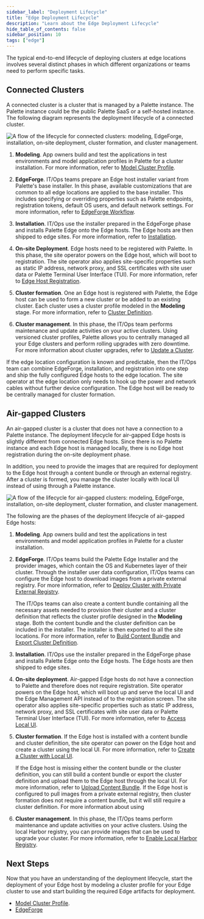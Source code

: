 ```yaml
---
sidebar_label: "Deployment Lifecycle"
title: "Edge Deployment Lifecycle"
description: "Learn about the Edge Deployment Lifecycle"
hide_table_of_contents: false
sidebar_position: 10
tags: ["edge"]
---
```


The typical end-to-end lifecycle of deploying clusters at edge locations involves several distinct phases in which
different organizations or teams need to perform specific tasks.

## Connected Clusters

A connected cluster is a cluster that is managed by a Palette instance. The Palette instance could be the public Palette
SaaS or a self-hosted instance. The following diagram represents the deployment lifecycle of a connected cluster.

![A flow of the lifecycle for connected clusters: modeling, EdgeForge, installation, on-site deployment, cluster formation, and cluster management. ](/native-edge-deployment-lifecycle.webp)

1. **Modeling**. App owners build and test the applications in test environments and model application profiles in
   Palette for a cluster installation. For more information, refer to
   [Model Cluster Profile](./site-deployment/model-profile.md).

2. **EdgeForge**. IT/Ops teams prepare an Edge host installer variant from Palette's base installer. In this phase,
   available customizations that are common to all edge locations are applied to the base installer. This includes
   specifying or overriding properties such as Palette endpoints, registration tokens, default OS users, and default
   network settings. For more information, refer to [EdgeForge Workflow](./edgeforge-workflow/edgeforge-workflow.md).

3. **Installation**. IT/Ops use the installer prepared in the EdgeForge phase and installs Palette Edge onto the Edge
   hosts. The Edge hosts are then shipped to edge sites. For more information, refer to
   [Installation](./site-deployment/site-installation/site-installation.md).

4. **On-site Deployment**. Edge hosts need to be registered with Palette. In this phase, the site operator powers on the
   Edge host, which will boot to registration. The site operator also applies site-specific properties such as static IP
   address, network proxy, and SSL certificates with site user data or Palette Terminal User Interface (TUI). For more
   information, refer to [Edge Host Registration](./site-deployment/site-installation/edge-host-registration.md).

5. **Cluster formation**. One an Edge host is registered with Palette, the Edge host can be used to form a new cluster
   or be added to an existing cluster. Each cluster uses a cluster profile modeled in the **Modeling** stage. For more
   information, refer to [Cluster Definition](./site-deployment/site-installation/cluster-deployment.md).

6. **Cluster management**. In this phase, the IT/Ops team performs maintenance and update activities on your active
   clusters. Using versioned cluster profiles, Palette allows you to centrally managed all your Edge clusters and
   perform rolling upgrades with zero downtime. For more information about cluster upgrades, refer to
   [Update a Cluster](../cluster-management/cluster-updates.md).

If the edge location configuration is known and predictable, then the IT/Ops team can combine EdgeForge, installation,
and registration into one step and ship the fully configured Edge hosts to the edge location. The site operator at the
edge location only needs to hook up the power and network cables without further device configuration. The Edge host
will be ready to be centrally managed for cluster formation.

## Air-gapped Clusters

An air-gapped cluster is a cluster that does not have a connection to a Palette instance. The deployment lifecycle for
air-gapped Edge hosts is slightly different from connected Edge hosts. Since there is no Palette instance and each Edge
host is managed locally, there is no Edge host registration during the on-site deployment phase.

In addition, you need to provide the images that are required for deployment to the Edge host through a content bundle
or through an external registry. After a cluster is formed, you manage the cluster locally with local UI instead of
using through a Palette instance.

![A flow of the lifecycle for air-gapped clusters: modeling, EdgeForge, installation, on-site deployment, cluster formation, and cluster management. ](/native-edge-deployment-lifecycle-airgap.webp)

The following are the phases of the deployment lifecycle of air-gapped Edge hosts:

1. **Modeling**. App owners build and test the applications in test environments and model application profiles in
   Palette for a cluster installation.

2. **EdgeForge**. IT/Ops teams build the Palette Edge Installer and the provider images, which contain the OS and
   Kubernetes layer of their cluster. Through the installer user data configuration, IT/Ops teams can configure the Edge
   host to download images from a private external registry. For more information, refer to
   [Deploy Cluster with Private External Registry](./site-deployment/deploy-custom-registries/deploy-external-registry.md).

   The IT/Ops teams can also create a content bundle containing all the necessary assets needed to provision their
   cluster and a cluster definition that reflects the cluster profile designed in the **Modeling** stage. Both the
   content bundle and the cluster definition can be included in the installer. The installer is then exported to all the
   site locations. For more information, refer to [Build Content Bundle](./edgeforge-workflow/build-content-bundle.md)
   and [Export Cluster Definition](./local-ui/cluster-management/export-cluster-definition.md).

3. **Installation**. IT/Ops use the installer prepared in the EdgeForge phase and installs Palette Edge onto the Edge
   hosts. The Edge hosts are then shipped to edge sites.

4. **On-site deployment**. Air-gapped Edge hosts do not have a connection to Palette and therefore does not require
   registration. Site operator powers on the Edge host, which will boot up and serve the local UI and the Edge
   Management API instead of to the registration screen. The site operator also applies site-specific properties such as
   static IP address, network proxy, and SSL certificates with site user data or Palette Terminal User Interface (TUI).
   For more information, refer to [Access Local UI](./local-ui/host-management/access-console.md).

5. **Cluster formation**. If the Edge host is installed with a content bundle and cluster definition, the site operator
   can power on the Edge host and create a cluster using the local UI. For more information, refer to
   [Create a Cluster with Local UI](./local-ui/cluster-management/create-cluster.md).

   If the Edge host is missing either the content bundle or the cluster definition, you can still build a content bundle
   or export the cluster definition and upload them to the Edge host through the local UI. For more information, refer
   to [Upload Content Bundle](./local-ui/cluster-management/upload-content-bundle.md). If the Edge host is configured to
   pull images from a private external registry, then cluster formation does not require a content bundle, but it will
   still require a cluster definition. For more information about using

6. **Cluster management**. In this phase, the IT/Ops teams perform maintenance and update activities on your active
   clusters. Using the local Harbor registry, you can provide images that can be used to upgrade your cluster. For more
   information, refer to [Enable Local Harbor Registry](./site-deployment/deploy-custom-registries/local-registry.md).

## Next Steps

Now that you have an understanding of the deployment lifecycle, start the deployment of your Edge host by modeling a
cluster profile for your Edge cluster to use and start building the required Edge artifacts for deployment.

- [Model Cluster Profile](./site-deployment/model-profile.md).
- [EdgeForge](./edgeforge-workflow/)
